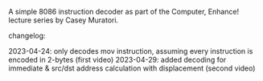 A simple 8086 instruction decoder as part of the Computer, Enhance! lecture series by Casey Muratori.

changelog:

2023-04-24: only decodes mov instruction, assuming every instruction is encoded in 2-bytes (first video)
2023-04-29: added decoding for immediate & src/dst address calculation with displacement (second video)
